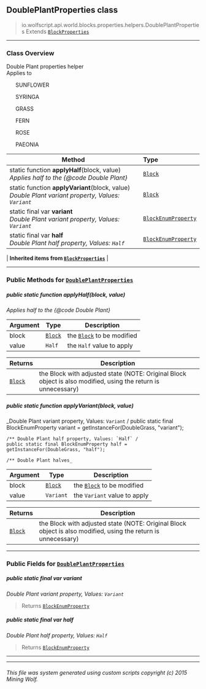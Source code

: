 ## DoublePlantProperties __class__

>io.wolfscript.api.world.blocks.properties.helpers.DoublePlantProperties
>Extends [`BlockProperties`](BlockProperties.md)

---

### Class Overview

Double Plant properties helper<br/> Applies to<br/> <ul>SUNFLOWER</ul> <ul>SYRINGA</ul> <ul>GRASS</ul> <ul>FERN</ul> <ul>ROSE</ul> <ul>PAEONIA</ul>

Method | Type   
--- | :--- 
static function __applyHalf__(block, value) <br> _Applies half to the {@code Double Plant}_ | [`Block`](../../Block.md)
static function __applyVariant__(block, value) <br> _Double Plant variant property, Values: `Variant`_ | [`Block`](../../Block.md)
static final var __variant__ <br> _Double Plant variant property, Values: `Variant`_ | [`BlockEnumProperty`](../BlockEnumProperty.md)
static final var __half__ <br> _Double Plant half property, Values: `Half`_ | [`BlockEnumProperty`](../BlockEnumProperty.md)
 |
__Inherited items from [`BlockProperties`](BlockProperties.md)__ |





---


### Public Methods for [`DoublePlantProperties`](DoublePlantProperties.md)

##### <a id='applyhalf'></a>public static function __applyHalf__(block, value)

_Applies half to the {@code Double Plant}_

Argument | Type | Description  
--- | --- | --- 
block | [`Block`](../../Block.md) | the [`Block`](../../Block.md) to be modified
value | `Half` | the `Half` value to apply

Returns | Description
--- | --- 
[`Block`](../../Block.md) | the Block with adjusted state (NOTE: Original Block object is also modified, using the return is unnecessary)


##### <a id='applyvariant'></a>public static function __applyVariant__(block, value)

_Double Plant variant property, Values: `Variant` /
    public static final BlockEnumProperty variant = getInstanceFor(DoubleGrass, "variant");

    /** Double Plant half property, Values: `Half` /
    public static final BlockEnumProperty half = getInstanceFor(DoubleGrass, "half");

    /** Double Plant halves_

Argument | Type | Description  
--- | --- | --- 
block | [`Block`](../../Block.md) | the [`Block`](../../Block.md) to be modified
value | `Variant` | the `Variant` value to apply

Returns | Description
--- | --- 
[`Block`](../../Block.md) | the Block with adjusted state (NOTE: Original Block object is also modified, using the return is unnecessary)


---

### Public Fields for [`DoublePlantProperties`](DoublePlantProperties.md)

##### <a id='variant'></a>public static final var __variant__

_Double Plant variant property, Values: `Variant`_

>Returns
>  [`BlockEnumProperty`](../BlockEnumProperty.md)

##### <a id='half'></a>public static final var __half__

_Double Plant half property, Values: `Half`_

>Returns
>  [`BlockEnumProperty`](../BlockEnumProperty.md)

---


---


###### This file was system generated using custom scripts copyright (c) 2015 Mining Wolf.
	

